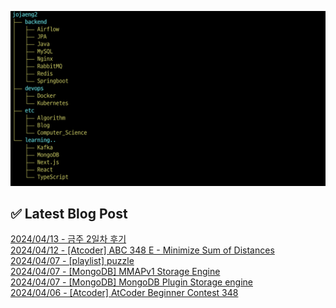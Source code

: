 ![image](./image/231205.png)

## ✅ Latest Blog Post

[2024/04/13 - 금주 2일차 후기](http://blog.naver.com/ds4ouj/223414514063?fromRss=true&trackingCode=rss) <br/>
[2024/04/12 - [Atcoder] ABC 348 E - Minimize Sum of Distances](http://blog.naver.com/ds4ouj/223413883053?fromRss=true&trackingCode=rss) <br/>
[2024/04/07 - [playlist] puzzle](http://blog.naver.com/ds4ouj/223408625036?fromRss=true&trackingCode=rss) <br/>
[2024/04/07 - [MongoDB] MMAPv1 Storage Engine](http://blog.naver.com/ds4ouj/223408497806?fromRss=true&trackingCode=rss) <br/>
[2024/04/07 - [MongoDB] MongoDB Plugin Storage engine](http://blog.naver.com/ds4ouj/223408219791?fromRss=true&trackingCode=rss) <br/>
[2024/04/06 - [Atcoder] AtCoder Beginner Contest 348](http://blog.naver.com/ds4ouj/223407894159?fromRss=true&trackingCode=rss) <br/>
